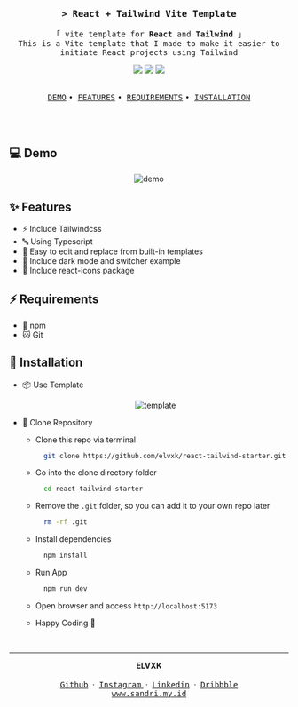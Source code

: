 <h3 align="center">
  <samp>&gt; <b>React + Tailwind Vite Template</b></samp>
</h3>
<p align="center">
  <samp>「 vite template for <b>React</b> and <b>Tailwind</b> 」
    <br />This is a Vite template that I made to make it easier to initiate React projects using Tailwind
    <br />
  </samp>
</p>
<div align="center">
<img src="https://img.shields.io/badge/Tailwind_CSS-38B2AC?style=for-the-badge&logo=tailwind-css&logoColor=white"/>
<img src="https://img.shields.io/badge/React-20232A?style=for-the-badge&logo=react&logoColor=61DAFB"/>
<img src="https://img.shields.io/badge/vite-%23646CFF.svg?style=for-the-badge&logo=vite&logoColor=white"/>
</div>
<br/>
<p align="center">
  <a href="#-demo"><samp>DEMO</samp></a>
  <samp> • </samp>
  <a href="#-features"><samp>FEATURES</samp></a>
  <samp> • </samp>
    <a href="#-requirements"><samp>REQUIREMENTS</samp></a>
  <samp> • </samp>
    <a href="#-installation"><samp>INSTALLATION</samp></a>
</p>
<br/>
<!-- im here -->
<br/>

## 💻 Demo

<div align="center">

![demo](https://cdn.discordapp.com/attachments/446727299870621707/1208802441605283900/Desktop2024.02.18-22.42.12.04-ezgif.com-video-to-gif-converter_1.gif?ex=65e49c00&is=65d22700&hm=baaad2f0cc0e35764fef6466fd6e6e218fb15af46fb6badac47b99ee458f95e7&)

</div>

## ✨ Features

- ⚡ Include Tailwindcss
- 🔤 Using Typescript
- 🚀 Easy to edit and replace from built-in templates
- 🌙 Include dark mode and switcher example
- 🍧 Include react-icons package

## ⚡ Requirements

- 🔰 npm
- 🐱 Git

## 🚀 Installation

- 📦 Use Template
  <div align="center">

  ![template](https://i.imgur.com/kmI9j0r.jpeg)

</div>

- 🍻 Clone Repository

  - Clone this repo via terminal

    ```sh
      git clone https://github.com/elvxk/react-tailwind-starter.git
    ```

  - Go into the clone directory folder

    ```sh
      cd react-tailwind-starter
    ```

  - Remove the `.git` folder, so you can add it to your own repo later

    ```sh
      rm -rf .git
    ```

  - Install dependencies

    ```sh
      npm install
    ```

  - Run App

    ```sh
      npm run dev
    ```

  - Open browser and access `http://localhost:5173`
  - Happy Coding 🤘

  <br/>

---

<div align='center'>
<b>ELVXK</b>
<br/>
<br/>
<a href="https://github.com/elvxk" target="_blank"><samp>Github</samp></a>
&nbsp;&middot;&nbsp;
<a href="https://github.com/elvxk" target="_blank"><samp>Instagram</samp> </a>
&nbsp;&middot;&nbsp;
<a href="https://www.linkedin.com/in/elvxk/" target="_blank"><samp>Linkedin</samp></a>
&nbsp;&middot;&nbsp;
<a href="https://dribbble.com/elvxk" target="_blank"><samp>Dribbble</samp></a>
<br/>
<a href="https://sandri.my.id" target="_blank"><samp>www.sandri.my.id</samp></a>
</div>
